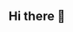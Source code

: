 ## Hi there 👋

<!--
**WilsonXM/WilsonXM** is a ✨ _special_ ✨ repository because its `README.md` (this file) appears on your GitHub profile.

Here are some ideas to get you started:

- 🔭 I’m currently working on ...
- 🌱 I’m currently learning ...
- 👯 I’m looking to collaborate on ...
- 🤔 I’m looking for help with ...
- 💬 Ask me about ...
- 📫 How to reach me: ...
- 😄 Pronouns: ...
- ⚡ Fun fact: ...


![](https://raw.githubusercontent.com/WilsonXM/myGithubStats/master/generated/overview.svg#gh-dark-mode-only)
![](https://raw.githubusercontent.com/WilsonXM/myGithubStats/master/generated/overview.svg#gh-light-mode-only)
![](https://raw.githubusercontent.com/WilsonXM/myGithubStats/master/generated/languages.svg#gh-dark-mode-only)
![](https://raw.githubusercontent.com/WilsonXM/myGithubStats/master/generated/languages.svg#gh-light-mode-only)

-->
